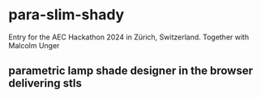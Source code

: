 # para-slim-shady

Entry for the AEC Hackathon 2024 in Zürich, Switzerland.
Together with Malcolm Unger

## parametric lamp shade designer in the browser delivering stls
